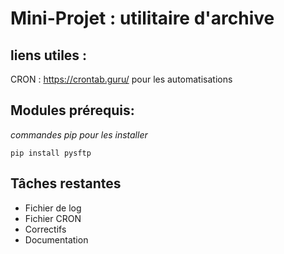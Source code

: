 # Mini-Projet : utilitaire d'archive

## liens utiles :

CRON : https://crontab.guru/ pour les automatisations

## Modules prérequis:

*commandes pip pour les installer*

    pip install pysftp

## Tâches restantes

- Fichier de log
- Fichier CRON
- Correctifs
- Documentation
